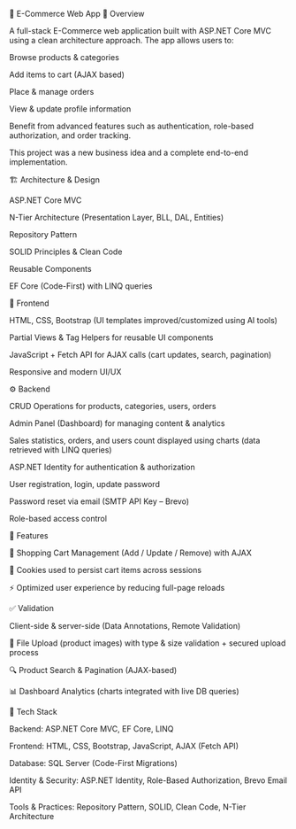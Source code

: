 🛒 E-Commerce Web App
📌 Overview

A full-stack E-Commerce web application built with ASP.NET Core MVC using a clean architecture approach.
The app allows users to:

Browse products & categories

Add items to cart (AJAX based)

Place & manage orders

View & update profile information

Benefit from advanced features such as authentication, role-based authorization, and order tracking.

This project was a new business idea and a complete end-to-end implementation.

🏗️ Architecture & Design

ASP.NET Core MVC

N-Tier Architecture (Presentation Layer, BLL, DAL, Entities)

Repository Pattern

SOLID Principles & Clean Code

Reusable Components

EF Core (Code-First) with LINQ queries

🎨 Frontend

HTML, CSS, Bootstrap (UI templates improved/customized using AI tools)

Partial Views & Tag Helpers for reusable UI components

JavaScript + Fetch API for AJAX calls (cart updates, search, pagination)

Responsive and modern UI/UX

⚙️ Backend

CRUD Operations for products, categories, users, orders

Admin Panel (Dashboard) for managing content & analytics

Sales statistics, orders, and users count displayed using charts (data retrieved with LINQ queries)

ASP.NET Identity for authentication & authorization

User registration, login, update password

Password reset via email (SMTP API Key – Brevo)

Role-based access control

🚀 Features

🛒 Shopping Cart Management (Add / Update / Remove) with AJAX

🍪 Cookies used to persist cart items across sessions

⚡ Optimized user experience by reducing full-page reloads

✅ Validation

Client-side & server-side (Data Annotations, Remote Validation)

📂 File Upload (product images) with type & size validation + secured upload process

🔍 Product Search & Pagination (AJAX-based)

📊 Dashboard Analytics (charts integrated with live DB queries)

🔧 Tech Stack

Backend: ASP.NET Core MVC, EF Core, LINQ

Frontend: HTML, CSS, Bootstrap, JavaScript, AJAX (Fetch API)

Database: SQL Server (Code-First Migrations)

Identity & Security: ASP.NET Identity, Role-Based Authorization, Brevo Email API

Tools & Practices: Repository Pattern, SOLID, Clean Code, N-Tier Architecture
